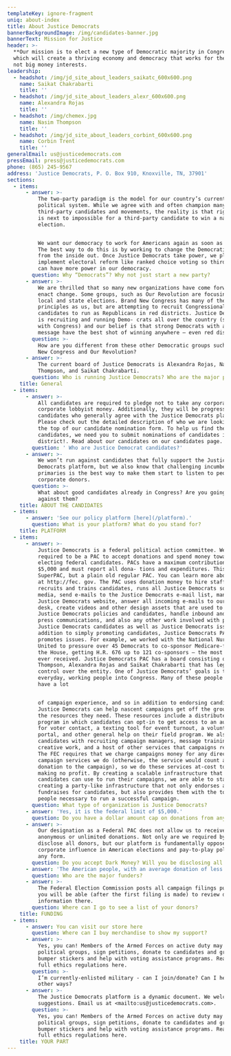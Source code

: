 ```yaml
---
templateKey: ignore-fragment
uniq: about-index
title: About Justice Democrats
bannerBackgroundImage: /img/candidates-banner.jpg
bannerText: Mission for Justice
header: >-
  **Our mission is to elect a new type of Democratic majority in Congress,** one
  which will create a thriving economy and democracy that works for the people,
  not big money interests.
leadership:
  - headshot: /img/jd_site_about_leaders_saikatc_600x600.png
    name: Saikat Chakrabarti
    title: ''
  - headshot: /img/jd_site_about_leaders_alexr_600x600.png
    name: Alexandra Rojas
    title: ''
  - headshot: /img/chemex.jpg
    name: Nasim Thompson
    title: ''
  - headshot: /img/jd_site_about_leaders_corbint_600x600.png
    name: Corbin Trent
    title: ''
generalEmail: us@justicedemocrats.com
pressEmail: press@justicedemocrats.com
phone: (865) 245-9567
address: 'Justice Democrats, P. O. Box 910, Knoxville, TN, 37901'
sections:
  - items:
      - answer: >-
          The two-party paradigm is the model for our country’s current
          political system. While we agree with and often champion many
          third-party candidates and movements, the reality is that right now it
          is next to impossible for a third-party candidate to win a national
          election.


          We want our democracy to work for Americans again as soon as possible.
          The best way to do this is by working to change the Democratic party
          from the inside out. Once Justice Democrats take power, we plan to
          implement electoral reform like ranked choice voting so third parties
          can have more power in our democracy.
        question: Why “Democrats”? Why not just start a new party?
      - answer: >-
          We are thrilled that so many new organizations have come forward to
          enact change. Some groups, such as Our Revolution are focusing on
          local and state elections. Brand New Congress has many of the same
          principles as us, but are attempting to recruit Congressional
          candidates to run as Republicans in red districts. Justice Democrats
          is recruiting and running Demo- crats all over the country (starting
          with Congress) and our belief is that strong Democrats with a real
          message have the best shot of winning anywhere — even red districts.
        question: >-
          How are you different from these other Democratic groups such as Brand
          New Congress and Our Revolution?
      - answer: >-
          The current board of Justice Democrats is Alexandra Rojas, Nasim
          Thompson, and Saikat Chakrabarti.
        question: Who is running Justice Democrats? Who are the major players?
    title: General
  - items:
      - answer: >-
          All candidates are required to pledge not to take any corporate PAC or
          corporate lobbyist money. Additionally, they will be progressive
          candidates who generally agree with the Justice Democrats platform.
          Please check out the detailed description of who we are looking for at
          the top of our candidate nomination form. To help us find the right
          candidates, we need you to submit nominations of candidates in your
          district!. Read about our candidates on our candidates page.
        question: ' Who are Justice Democrat candidates?'
      - answer: >-
          We won’t run against candidates that fully support the Justice
          Democrats platform, but we also know that challenging incumbents in
          primaries is the best way to make them start to listen to people over
          corporate donors.
        question: >-
          What about good candidates already in Congress? Are you going to run
          against them?
    title: ABOUT THE CANDIDATES
  - items:
      - answer: 'See our policy platform [here](/platform).'
        question: What is your platform? What do you stand for?
    title: PLATFORM
  - items:
      - answer: >-
          Justice Democrats is a federal political action committee. We are
          required to be a PAC to accept donations and spend money toward
          electing federal candidates. PACs have a maximum contribution limit of
          $5,000 and must report all dona- tions and expenditures. This is not a
          SuperPAC, but a plain old regular PAC. You can learn more about PACs
          at http://fec. gov. The PAC uses donation money to hire staff that
          recruits and trains candidates, runs all Justice Democrats social
          media, send e-mails to the Justice Democrats e-mail list, manage the
          Justice Democrats website, answer all incoming e-mails to our help
          desk, create videos and other design assets that are used to promote
          Justice Democrats policies and candidates, handle inbound and outbound
          press communications, and also any other work involved with promoting
          Justice Democrats candidates as well as Justice Democrats issues. In
          addition to simply promoting candidates, Justice Democrats PAC also
          promotes issues. For example, we worked with the National Nurses
          United to pressure over 45 Democrats to co-sponsor Medicare-for-all in
          the House, getting H.R. 676 up to 121 co-sponsors — the most it has
          ever received. Justice Democrats PAC has a board consisting of Nasim
          Thompson, Alexandra Rojas and Saikat Chakrabarti that has legal
          control over the entity. One of Justice Democrats’ goals is to get
          everyday, working people into Congress. Many of these people don’t
          have a lot


          of campaign experience, and so in addition to endorsing candidates,
          Justice Democrats can help nascent campaigns get off the ground with
          the resources they need. These resources include a distributed field
          program in which candidates can opt-in to get access to an auto-dialer
          for voter contact, a texting tool for event turnout, a volunteer
          portal, and other general help on their field program. We also help
          candidates with recruiting campaign managers, message training, press,
          creative work, and a host of other services that campaigns require.
          The FEC requires that we charge campaigns money for any direct
          campaign services we do (otherwise, the service would count as a
          donation to the campaign), so we do these services at-cost to us,
          making no profit. By creating a scalable infrastructure that
          candidates can use to run their campaigns, we are able to start
          creating a party-like infrastructure that not only endorses and
          fundraises for candidates, but also provides them with the tools and
          people necessary to run a successful campaign.
        question: What type of organization is Justice Democrats?
      - answer: 'Yes, it is the federal limit of $5,000.'
        question: Do you have a dollar amount cap on donations from any one individual?
      - answer: >-
          Our designation as a Federal PAC does not allow us to receive
          anonymous or unlimited donations. Not only are we required by law to
          disclose all donors, but our platform is fundamentally opposed to
          corporate influence in American elections and pay-to-play politics in
          any form.
        question: Do you accept Dark Money? Will you be disclosing all donations?
      - answer: 'The American people, with an average donation of less than $16.'
        question: Who are the major funders?
      - answer: >-
          The Federal Election Commission posts all campaign filings publicly so
          you will be able (after the first filing is made) to review donor
          information there.
        question: Where can I go to see a list of your donors?
    title: FUNDING
  - items:
      - answer: You can visit our store here
        question: Where can I buy merchandise to show my support?
      - answer: >-
          Yes, you can! Members of the Armed Forces on active duty may join
          political groups, sign petitions, donate to candidates and groups, use
          bumper stickers and help with voting assistance programs. Read the
          full ethics regulations here.
        question: >-
          I’m currently-enlisted military - can I join/donate? Can I help in
          other ways?
      - answer: >-
          The Justice Democrats platform is a dynamic document. We welcome
          suggestions. Email us at <mailto:us@justicedemocrats.com>.
        question: >-
          Yes, you can! Members of the Armed Forces on active duty may join
          political groups, sign petitions, donate to candidates and groups, use
          bumper stickers and help with voting assistance programs. Read the
          full ethics regulations here.
    title: YOUR PART
---
```


